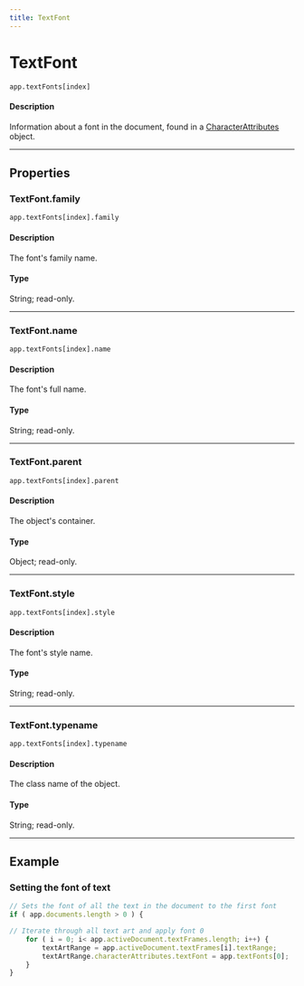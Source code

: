 ```yaml
---
title: TextFont
---
```

# TextFont

`app.textFonts[index]`

#### Description

Information about a font in the document, found in a [CharacterAttributes](.././CharacterAttributes) object.

---

## Properties

### TextFont.family

`app.textFonts[index].family`

#### Description

The font's family name.

#### Type

String; read-only.

---

### TextFont.name

`app.textFonts[index].name`

#### Description

The font's full name.

#### Type

String; read-only.

---

### TextFont.parent

`app.textFonts[index].parent`

#### Description

The object's container.

#### Type

Object; read-only.

---

### TextFont.style

`app.textFonts[index].style`

#### Description

The font's style name.

#### Type

String; read-only.

---

### TextFont.typename

`app.textFonts[index].typename`

#### Description

The class name of the object.

#### Type

String; read-only.

---

## Example

### Setting the font of text

```javascript
// Sets the font of all the text in the document to the first font
if ( app.documents.length > 0 ) {

// Iterate through all text art and apply font 0
    for ( i = 0; i< app.activeDocument.textFrames.length; i++) {
        textArtRange = app.activeDocument.textFrames[i].textRange;
        textArtRange.characterAttributes.textFont = app.textFonts[0];
    }
}
```
